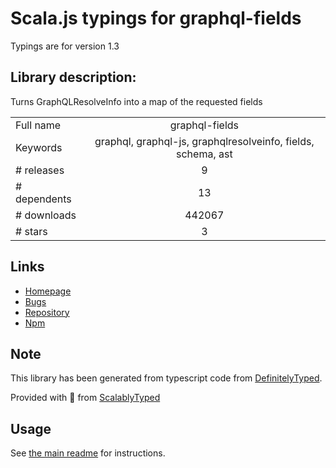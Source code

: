 
# Scala.js typings for graphql-fields

Typings are for version 1.3

## Library description:
Turns GraphQLResolveInfo into a map of the requested fields

|                    |                 |
| ------------------ | :-------------: |
| Full name          | graphql-fields |
| Keywords           | graphql, graphql-js, graphqlresolveinfo, fields, schema, ast |
| # releases         | 9 |
| # dependents       | 13 |
| # downloads        | 442067 |
| # stars            | 3 |

## Links
- [Homepage](https://github.com/robrichard/graphql-fields#readme)
- [Bugs](https://github.com/robrichard/graphql-fields/issues)
- [Repository](https://github.com/robrichard/graphql-fields)
- [Npm](https://www.npmjs.com/package/graphql-fields)
    


## Note
This library has been generated from typescript code from [DefinitelyTyped](https://definitelytyped.org).

Provided with :purple_heart: from [ScalablyTyped](https://github.com/oyvindberg/ScalablyTyped)

## Usage
See [the main readme](../../readme.md) for instructions.


